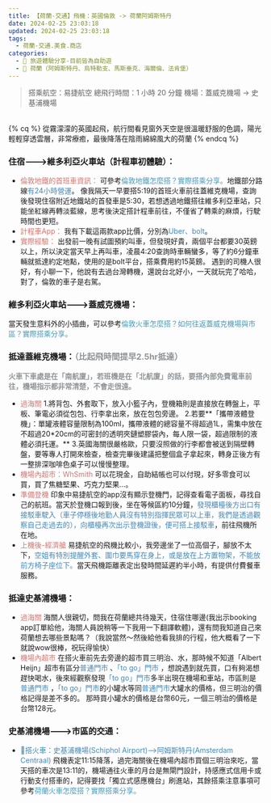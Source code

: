 ```yaml
---
title: 【荷蘭-交通】飛機：英國倫敦 -> 荷蘭阿姆斯特丹
date: 2024-02-25 23:03:18
updated: 2024-02-25 23:03:18
tags:
  - 荷蘭-交通.美食.商店
categories: 
  - 🌴 旅遊體驗分享-目前皆為自助遊
  - 🥥 荷蘭（阿姆斯特丹、烏特勒支、馬斯垂克、海爾倫、法肯堡）
---
```

>搭乘航空：易捷航空
>總飛行時間：1 小時 20 分鐘
>機場：蓋威克機場 -> 史基浦機場
<!-- more -->

<br>
{% cq %} 從霧濛濛的英國起飛，航行間看見窗外天空是很溫暖舒服的色調，陽光輕輕穿透雲層，非常療癒，最後降落在陰雨綿綿風大的荷蘭 {% endcq %}
<br>

### 	住宿--->維多利亞火車站（計程車初體驗）：
+ <font color=#D1756F>倫敦地鐵的首班車資訊：</font> 
可參考<font color=#4599B6>倫敦地鐵怎麼搭？實際搭乘分享。</font>地鐵部分路線<font color=#4287B5>有24小時營運</font>。
像我隔天一早要搭5:19的首班火車前往蓋維克機場，查詢後發現住宿附近地鐵站的首發車是5:30，若想透過地鐵搭往維多利亞車站，只能坐紅線再轉淡藍線，思考後決定搭計程車前往，不僅省了轉乘的麻煩，行駛時間也更短。
+ <font color=#D1756F>計程車App：</font> 
我有下載這兩款app比價，分別為<font color=#4287B5>Uber、bolt</font>。
+ <font color=#D1756F>實際經驗：</font>
出發前一晚有試圖預約叫車，但發現好貴，兩個平台都要30英鎊以上，所以決定當天早上再叫車，凌晨4:20查詢時車輛蠻多，等了約6分鐘車輛就抵達約定地點，使用的是bolt平台，搭乘費用約15英鎊。
遇到的司機人很好，有小聊一下，他說有去過台灣轉機，還說台北好小，一天就玩完了哈哈，對了，倫敦的車子是右駕。

### 維多利亞火車站--->蓋威克機場：
當天發生意料外的小插曲，可以參考<font color=#4599B6>倫敦火車怎麼搭？如何往返蓋威克機場與市區？實際搭乘分享。</font>

### 抵達蓋維克機場：<font color=#909497>（比起飛時間提早2.5hr抵達）</font>
<font color=#909497>**火車下車處是在「南航廈」，若班機是在「北航廈」的話，要搭內部免費電車前往，機場指示都非常清楚，不會走很遠。**</font>
+ <font color=#D1756F>過海關</font> 
1.將背包、外套取下，放入小籃子內，登機箱則是直接放在轉盤上，平板、筆電必須從包包、行李拿出來，放在包包旁邊。
2.若要**「攜帶液體登機」：單罐液體容量限制為100ml，攜帶液體的總容量不得超過1L，需集中放在不超過20*20cm的可密封的透明夾鏈塑膠袋內，每人限一袋，超過限制的液體必須托運。**
3.英國海關很嚴格歐，只要沒照做的行李都會被送到隔壁轉盤，要等專人打開來檢查，檢查完畢後建議把整個盒子拿起來，轉身正後方有一整排深咖啡色桌子可以慢慢整理。
+ <font color=#D1756F>機場內超市：WhSmith</font> 
可以花現金，自助結帳也可以付現，好多零食可以買，買了焦糖堅果、巧克力堅果…。
+ <font color=#D1756F>準備登機</font> 
印象中易捷航空的app沒有顯示登機門，記得查看電子面板，尋找自己的航班。當天於登機口報到後，坐在等候區約10分鐘，<font color=#4287B5>發現櫃檯後方出口有接駁車駛入（車子停穩後地勤人員沒有特別指揮民眾可以上車，我們是透過觀察自己走過去的），向櫃檯再次出示登機證後，便可搭上接駁車</font>，前往飛機所在地。
+ <font color=#D1756F>上機後-經濟艙</font> 
易捷航空的飛機比較小，我旁邊坐了一位高個子，腳放不太下，<font color=#4287B5>空姐有特別提醒外套、圍巾要馬穿在身上，或是放在上方置物架，不能放前方椅子座位下。</font>當天飛機距離表定出發時間延遲約半小時，有提供付費餐車服務。

###	抵達史基浦機場：
+ <font color=#D1756F>過海關</font> 
海關人很親切，問我在荷蘭總共待幾天，住宿住哪邊(我出示booking app訂單給他，海關人員說稍等一下我用一下翻譯軟體)，還有問我知道自己來荷蘭想去哪些景點嗎？（我說當然～然後給他看我排的行程，他大概看了一下就說wow很棒，祝玩得愉快）
+ <font color=#D1756F>機場內超市</font> 
在搭火車前先去旁邊的超市買三明治、水，那時候不知道「Albert Heijn」超市有區分<font color=#4287B5>普通門市</font> 、<font color=#4287B5>「to go」門市</font> ，想說遇到就先買，口有夠渴想趕快喝水，後來經觀察發現<font color=#4287B5>「to go」門市</font>多半出現在機場和車站，市區則是<font color=#4287B5>普通門市</font> ，<font color=#4287B5>「to go」門市</font>的小罐水等同<font color=#4287B5>普通門市</font>大罐水的價格，但三明治的價格記得是差不多的。
那時買小罐水的價格是台幣60元，一個三明治的價格是台幣128元。

### 史基浦機場--->市區的交通：
+ <font color=#4287B5>🚄搭火車：史基浦機場(Schiphol Airport)-->阿姆斯特丹(Amsterdam Centraal)</font>
飛機表定11:15降落，過完海關後在機場內超市買個三明治來吃，當天搭的車次是13:11的，機場通往火車的月台是無閘門設計，持感應式信用卡或行動支付搭車的，記得要找「獨立式感應機台」刷進站，其餘搭乘注意事項可參考<font color=#4599B6>荷蘭火車怎麼搭？實際搭乘分享。</font>